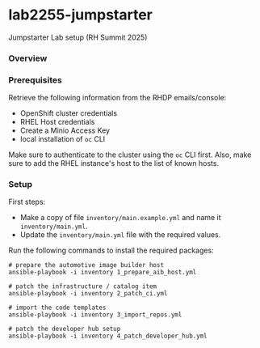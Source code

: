 # lab2255-jumpstarter
Jumpstarter Lab setup (RH Summit 2025)

### Overview

### Prerequisites

Retrieve the following information from the RHDP emails/console:

* OpenShift cluster credentials
* RHEL Host credentials
* Create a Minio Access Key
* local installation of `oc` CLI

Make sure to authenticate to the cluster using the `oc` CLI first. Also, make sure to add the RHEL instance's host to the list of known hosts.

### Setup

First steps:

* Make a copy of file `inventory/main.example.yml` and name it `inventory/main.yml`.
* Update the `inventory/main.yml` file with the required values.

Run the following commands to install the required packages:

```shell
# prepare the automotive image builder host
ansible-playbook -i inventory 1_prepare_aib_host.yml
```

```shell
# patch the infrastructure / catalog item
ansible-playbook -i inventory 2_patch_ci.yml
```
```shell
# import the code templates
ansible-playbook -i inventory 3_import_repos.yml
```

```shell
# patch the developer hub setup
ansible-playbook -i inventory 4_patch_developer_hub.yml
```
